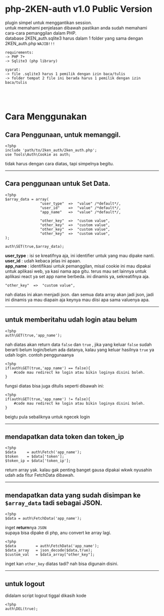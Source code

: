 # php-2KEN-auth v1.0 Public Version
plugin simpel untuk menggantikan session.<br>
untuk memahami penjelasan dibawah pastikan anda sudah memahami cara-cara pemanggilan dalam PHP.<br>
database 2KEN_auth.sqlite3 harus dalam 1 folder yang sama dengan 2KEN_auth.php `WAJIB!!!`<br>
```
requirements:
-> PHP 7+
-> Sqlite3 (php library)

syarat:
-> file .sqlite3 harus 1 pemilik dengan izin baca/tulis
-> folder tempat 2 file ini berada harus 1 pemilik dengan izin baca/tulis
```
<br>
<br>

# Cara Menggunakan

## Cara Penggunaan, untuk memanggil.

```
<?php
include 'path/to/2ken_auth/2ken_auth.php';
use Tools\Auth\Cookie as auth;
```
tidak harus dengan cara diatas, tapi simpelnya begitu.
<br>
<hr>


## Cara penggunaan untuk Set Data.
```
<?php
$array_data = array(
                "user_type"  =>  "value" /*default*/,
                "user_id"    =>  "value" /*default*/,
                "app_name"   =>  "value" /*default*/,
                
                "other_key"  =>  "custom value",
                "other_key"  =>  "custom value",
                "other_key"  =>  "custom value",
                "other_key"  =>  "custom value",
);

auth\SET(true,$array_data);
```
**user_type** : isi se kreatifnya aja, ini identifier untuk yang mau dipake nanti.
<br>
**user_id** : udah kebaca jelas ini apaan.
<br>
**app_name** : identifikasi untuk pemanggilan, misal cookie ini mau dipakai untuk aplikasi web, ya kasi nama apa gitu. terus mau set lainnya untuk aplikasi react ya set app name berbeda. ini dinamis ya, sekreatifnya aja.
<br>
```
"other_key"  =>  "custom value",
```
nah diatas ini akan menjadi json. dan semua data array akan jadi json, jadi ini dinamis ya mau diapain aja keynya mau diisi apa sama valuenya apa.
<br>
<hr>

## untuk memberitahu udah login atau belum
```
<?php
auth\GET(true,'app_name');
```
nah diatas akan return data `false` dan `true` , jika yang keluar `false` sudah berarti belum login/belum ada datanya, kalau yang keluar hasilnya `true` ya udah login. contoh penggunaanya
```
<?php
if(auth\GET(true,'app_name') == false){
    #code mau redirect ke login atau bikin loginya disini boleh.
}
```
fungsi diatas bisa juga ditulis seperti dibawah ini:
```
<?php
if(auth\GET(true,'app_name') != false){
    #code mau redirect ke login atau bikin loginya disini boleh.
}

```

beigtu pula sebaliknya untuk ngecek login
<br>
<hr>

## mendapatkan data token dan token_ip
```
<?php
$data     = auth\Fetch('app_name');
$token    = $data['token'];
$token_ip = $data['token_ip'];
```
return array yak. kalau gak penting banget gausa dipakai wkwk nyusahin udah ada fitur FetchData dibawah.
<br>
<hr>

## mendapatkan data yang sudah disimpan ke `$array_data` tadi sebagai JSON.
```
<?php
$data = auth\FetchData('app_name');
```
inget **return**nya `JSON` <br>
supaya bisa dipake di php, anu convert ke array lagi.
```
<?php
$data         = auth\FetchData('app_name');
$data_array   = json_decode($data,true);
$custom_val   = $data_array["other_key"];
```
inget kan `other_key` diatas tadi? nah bisa digunain disini.
<br>
<hr>

## untuk logout
didalam script logout tiggal dikasih kode
```
<?php
auth\DEL(true);
```
